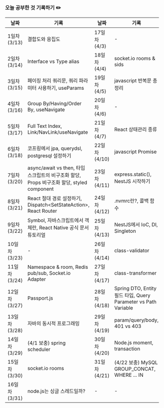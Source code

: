 ### 오늘 공부한 것 기록하기 ✏️

| 날짜 | 기록 | 날짜 | 기록 |
| --- | --- | --- | --- |
| 1일차 (3/13) | 결합도와 응집도 | 17일차 (4/3) | - |
| 2일차 (3/14) | Interface vs Type alias | 18일차 (4/4) | socket.io rooms & sids |
| 3일차 (3/15) | 페이징 처리 쿼리문, 쿼리 파라미터 사용하기, useParams | 19일차 (4/5) | javascript 반복문 총 정리 |
| 4일차 (3/16) | Group By/Having/Order By, useNavigate | 20일차 (4/6) | - |
| 5일차 (3/17) | Full Text Index, Link/NavLink/useNavigate | 21일차 (4/7) | React 상태관리 종류 |
| 6일차 (3/18) | 코프링에서 jpa, querydsl, postgresql 설정하기 | 22일차 (4/10) | javascript Promise |
| 7일차 (3/20) | async/await vs then, 타입스크립트의 비구조화 할당, Props 비구조화 할당, styled component | 23일차 (4/11) | express.static(), NestJS 시작하기 |
| 8일차 (3/21) | React 절대 경로 설정하기, Dispatch<SetStateAction<T>>, React Router | 24일차 (4/12) | .nvmrc란?, 콜백 함수 |
| 9일차 (3/22) | Symbol, 자바스크립트에서 객체란, React Native 공식 문서 튜토리얼 | 25일차 (4/13) | NestJS에서 IoC, DI, Singleton |
| 10일차 (3/23) | - | 26일차 (4/14) | class-validator |
| 11일차 (3/24) | Namespace & room, Redis pub/sub, Socket.io Adapter | 27일차 (4/17) | class-transformer |
| 12일차 (3/27) | Passport.js | 28일차 (4/18) | Spring DTO, Entity 필드 타입, Query Parameter vs Path Variable |
| 13일차 (3/28) | 자바의 동시적 프로그래밍 | 29일차 (4/19) | param/query/body, 401 vs 403 |
| 14일차 (3/29) | (4/1 보충) spring scheduler | 30일차 (4/20) | Node.js moment, transaction |
| 15일차 (3/30) | socket.io rooms | 31일차 (4/21) | (4/22 보충) MySQL GROUP_CONCAT, WHERE ... IN |
| 16일차 (3/31) | node.js는 싱글 스레드일까? | - | - |